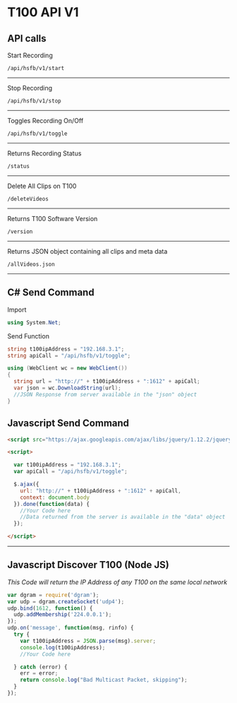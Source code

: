 # T100 API V1

## API calls

Start Recording
```
/api/hsfb/v1/start
```
---
Stop Recording

```
/api/hsfb/v1/stop
```
---

Toggles Recording On/Off

```
/api/hsfb/v1/toggle
```
---

Returns Recording Status

```
/status
```
---

Delete All Clips on T100

```
/deleteVideos
```

---
Returns T100 Software Version

```
/version
```
---
Returns JSON object containing all clips and meta data
```
/allVideos.json
```

---------------------------------------------------------

## C# Send Command

Import
```c#
using System.Net;
```

Send Function
```c#
string t100ipAddress = "192.168.3.1";
string apiCall = "/api/hsfb/v1/toggle";

using (WebClient wc = new WebClient())
{
  string url = "http://" + t100ipAddress + ":1612" + apiCall;
  var json = wc.DownloadString(url);
  //JSON Response from server available in the "json" object
}
```

## Javascript Send Command
```html
<script src="https://ajax.googleapis.com/ajax/libs/jquery/1.12.2/jquery.min.js"></script>

<script>

  var t100ipAddress = "192.168.3.1";
  var apiCall = "/api/hsfb/v1/toggle";

  $.ajax({
    url: "http://" + t100ipAddress + ":1612" + apiCall,
    context: document.body
  }).done(function(data) {
    //Your Code here
    //Data returned from the server is available in the "data" object
  });

</script>
```

---------------------------------------------------------


## Javascript Discover T100 (Node JS)

*This Code will return the IP Address of any T100 on the same local network*
```javascript
var dgram = require('dgram');
var udp = dgram.createSocket('udp4');
udp.bind(1612, function() {
  udp.addMembership('224.0.0.1');
});
udp.on('message', function(msg, rinfo) {
  try {
    var t100ipAddress = JSON.parse(msg).server;
    console.log(t100ipAddress);
    //Your Code here

  } catch (error) {
    err = error;
    return console.log("Bad Multicast Packet, skipping");
  }
});
```

